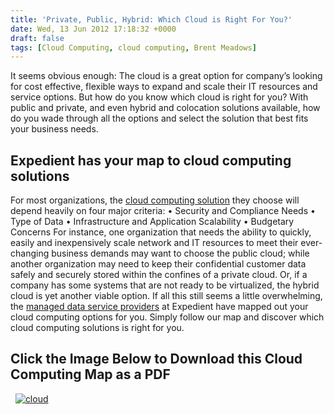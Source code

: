 ```yaml
---
title: 'Private, Public, Hybrid: Which Cloud is Right For You?'
date: Wed, 13 Jun 2012 17:18:32 +0000
draft: false
tags: [Cloud Computing, cloud computing, Brent Meadows]
---
```


It seems obvious enough: The cloud is a great option for company’s looking for cost effective, flexible ways to expand and scale their IT resources and service options. But how do you know which cloud is right for you? With public and private, and even hybrid and colocation solutions available, how do you wade through all the options and select the solution that best fits your business needs.

Expedient has your map to cloud computing solutions
---------------------------------------------------

For most organizations, the [cloud computing solution](https://www.expedient.com/cloud-computing/) they choose will depend heavily on four major criteria: • Security and Compliance Needs • Type of Data • Infrastructure and Application Scalability • Budgetary Concerns For instance, one organization that needs the ability to quickly, easily and inexpensively scale network and IT resources to meet their ever-changing business demands may want to choose the public cloud; while another organization may need to keep their confidential customer data safely and securely stored within the confines of a private cloud. Or, if a company has some systems that are not ready to be virtualized, the hybrid cloud is yet another viable option. If all this still seems a little overwhelming, the [managed data service providers](https://www.expedient.com/managed-services/) at Expedient have mapped out your cloud computing options for you. Simply follow our map and discover which cloud computing solutions is right for you.  

Click the Image Below to Download this Cloud Computing Map as a PDF
-------------------------------------------------------------------

  [![](http://blog.expedient.com/wp-content/uploads/2012/06/cloud.jpg "cloud")](http://go.expedient.com/l/12902/2012-06-13/vqw2 )
